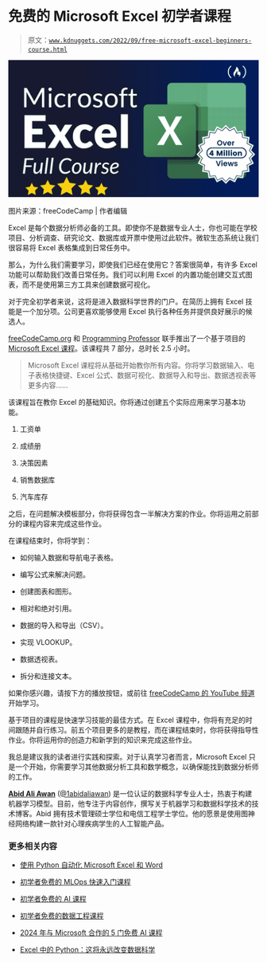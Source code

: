 # 免费的 Microsoft Excel 初学者课程

> 原文：[`www.kdnuggets.com/2022/09/free-microsoft-excel-beginners-course.html`](https://www.kdnuggets.com/2022/09/free-microsoft-excel-beginners-course.html)

![免费 Microsoft Excel 初学者课程](img/7bc47f45f9c735d90476c54b7a14ea0d.png)

图片来源：freeCodeCamp | 作者编辑

Excel 是每个数据分析师必备的工具。即使你不是数据专业人士，你也可能在学校项目、分析调查、研究论文、数据库或开票中使用过此软件。微软生态系统让我们很容易将 Excel 表格集成到日常任务中。

那么，为什么我们需要学习，即使我们已经在使用它？答案很简单，有许多 Excel 功能可以帮助我们改善日常任务。我们可以利用 Excel 的内置功能创建交互式图表，而不是使用第三方工具来创建数据可视化。

对于完全初学者来说，这将是进入数据科学世界的门户。在简历上拥有 Excel 技能是一个加分项。公司更喜欢能够使用 Excel 执行各种任务并提供良好展示的候选人。

[freeCodeCamp.org](https://www.youtube.com/c/Freecodecamp) 和 [Programming Professor](https://www.youtube.com/channel/UCUSqKFDbRaaWQTaMN3r4Pbg) 联手推出了一个基于项目的 [Microsoft Excel 课程](https://www.youtube.com/watch?v=Vl0H-qTclOg)。该课程共 7 部分，总时长 2.5 小时。

> Microsoft Excel 课程将从基础开始教你所有内容。你将学习数据输入、电子表格快捷键、Excel 公式、数据可视化、数据导入和导出、数据透视表等更多内容……

该课程旨在教你 Excel 的基础知识。你将通过创建五个实际应用来学习基本功能。

1.  工资单

1.  成绩册

1.  决策因素

1.  销售数据库

1.  汽车库存

之后，在问题解决模板部分，你将获得包含一半解决方案的作业。你将运用之前部分的课程内容来完成这些作业。

在课程结束时，你将学到：

+   如何输入数据和导航电子表格。

+   编写公式来解决问题。

+   创建图表和图形。

+   相对和绝对引用。

+   数据的导入和导出（CSV）。

+   实现 VLOOKUP。

+   数据透视表。

+   拆分和连接文本。

如果你感兴趣，请按下方的播放按钮，或前往 [freeCodeCamp 的 YouTube 频道](https://www.youtube.com/watch?v=Vl0H-qTclOg) 开始学习。

基于项目的课程是快速学习技能的最佳方式。在 Excel 课程中，你将有充足的时间跟随并自行练习。前五个项目更多的是教程，而在课程结束时，你将获得指导性作业。你将运用你的创造力和新学到的知识来完成这些作业。

我总是建议我的读者进行实践和探索。对于认真学习者而言，Microsoft Excel 只是一个开始，你需要学习其他数据分析工具和数学概念，以确保能找到数据分析师的工作。

**[Abid Ali Awan](https://www.polywork.com/kingabzpro)** ([@1abidaliawan](https://twitter.com/1abidaliawan)) 是一位认证的数据科学专业人士，热衷于构建机器学习模型。目前，他专注于内容创作，撰写关于机器学习和数据科学技术的技术博客。Abid 拥有技术管理硕士学位和电信工程学士学位。他的愿景是使用图神经网络构建一款针对心理疾病学生的人工智能产品。

### 更多相关内容

+   [使用 Python 自动化 Microsoft Excel 和 Word](https://www.kdnuggets.com/2021/08/automate-microsoft-excel-word-python.html)

+   [初学者免费的 MLOps 快速入门课程](https://www.kdnuggets.com/2022/08/free-mlops-crash-course.html)

+   [初学者免费的 AI 课程](https://www.kdnuggets.com/2022/08/free-ai-beginners-course.html)

+   [初学者免费的数据工程课程](https://www.kdnuggets.com/free-data-engineering-course-for-beginners)

+   [2024 年与 Microsoft 合作的 5 门免费 AI 课程](https://www.kdnuggets.com/5-free-courses-on-ai-with-microsoft-for-2024)

+   [Excel 中的 Python：这将永远改变数据科学](https://www.kdnuggets.com/python-in-excel-this-will-change-data-science-forever)
